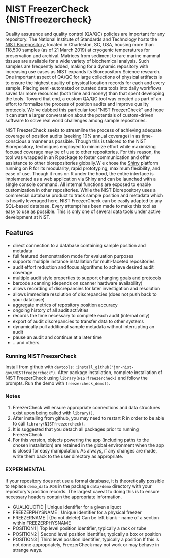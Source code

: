 # NIST FreezerCheck {NISTfreezercheck}

Quality assurance and quality control (QA/QC) policies are important for any repository. The National Institute of Standards and Technology hosts the [NIST Biorepository](https://www.nist.gov/programs-projects/marine-environmental-specimen-bank), located in Charleston, SC, USA, housing more than 118,500 samples (as of 21 March 2019) at cryogenic temperatures for preservation and archival. Matrices from sediment to rare marine mammal tissues are available for a wide variety of biochemical analysis. Such samples are frequently added, making for a dynamic repository with increasing use cases as NIST expands its Biorepository Science research. One important aspect of QA/QC for large collections of physical artifacts is to ensure the highest quality of physical location records for each and every sample. Placing semi-automated or curated data tools into daily workflows saves far more resources (both time and money) than that spent developing the tools. Toward that end, a custom QA/QC tool was created as part of an effort to formalize the process of position audits and improve quality protocols. We've dubbed this particular tool "NIST FreezerCheck" and hope it can start a larger conversation about the potentials of custom-driven software to solve real world challenges among sample repositories.

NIST FreezerCheck seeks to streamline the process of achieving adequate coverage of position audits (seeking 10% annual coverage) in as time-conscious a manner as possible. Though this is tailored to the NIST Biorepository, techniques employed to minimize effort while maximizing focused coverage may be of use to other repositories. For this reason, the tool was wrapped in an R package to foster communication and offer assistance to other biorepositories globally.W e chose the [Shiny](https://shiny.rstudio.com/) platform running on R for its modularity, rapid prototyping, maximum flexibility, and ease of use. Though it runs on R under the hood, the entire interface is implemented as a web application via Shiny and can be launched with a single console command. All internal functions are exposed to enable customization in other repositories. While the NIST Biorepository uses a commercial database product to track sample position and metadata which is heavily leveraged here, NIST FreezerCheck can be easily adapted to any SQL-based database. Every attempt has been made to make this tool as easy to use as possible. This is only one of several data tools under active development at NIST.

## Features

- direct connection to a database containing sample position and metadata
- full featured demonstration mode for evaluation purposes
- supports multiple instance installation for multi-faceted repositories
- audit effort reduction and focus algorithms to achieve desired audit coverage
- multiple audit style properties to support changing goals and protocols
- barcode scanning (depends on scanner hardware availability)
- allows recording of discrepancies for later investigation and resolution
- allows immediate resolution of discrepancies (does not push back to your database)
- aggregate metrics of repository position accuracy
- ongoing history of all audit activities
- records the time necessary to complete each audit (internal only)
- export of audit discrepancies to transfer data to other systems
- dynamically pull additional sample metadata without interrupting an audit
- pause an audit and continue at a later time
- ...and others.

### Running NIST FreezerCheck
Install from github with `devtools::install_github("jmr-nist-gov/NISTfreezercheck")`.
After package installation, complete installation of NIST FreezerCheck using `library(NISTfreezercheck)` and follow the prompts.
Run the demo with `freezercheck_demo()`.

### Notes
1. FreezerCheck will ensure appropriate connections and data structures exist upon being called with `library()`.
2. After installing from github, you may need to restart R in order to be able to call `library(NISTfreezercheck)`.
3. It is suggested that you detach all packages prior to running FreezerCheck.
4. For this version, objects powering the app (including paths to the chosen installation) are retained in the global environment when the app is closed for easy manipulation. As always, if any changes are made, write them back to the user directory as appropriate.

### EXPERIMENTAL
If your repository does not use a formal database, it is theoretically possible to replace `demo_data.RDS` in the package `data/demo` directory with your repository's position records. The largest caveat to doing this is to ensure necessary headers contain the appropriate information.
- GUALIQUOTID       |   Unique identifier for a given aliquot
- FREEZERPHYSNAME   |   Unique identifier for a physical freezer
- FREEZERNAME       |   (Do not delete) Can be left blank - name of a section within FREEZERPHYSNAME
- POSITION1         |   Top level position identifier, typically a rack or tube
- POSITION2         |   Second level position identifier, typically a box or position
- POSITION3         |   Third level position identifier, typically a position
If this is not done appropriately, FreezerCheck may not work or may behave in strange ways.
